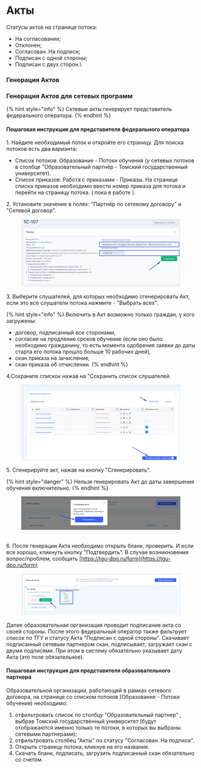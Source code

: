 # Акты

Статусы актов на странице потока:

* На согласовании;
* Отклонен;
* Согласован. На подписи;
* Подписан с одной стороны;
* Подписан с двух сторон.\


### Генерация Актов

### Генерация Актов для сетевых программ

{% hint style="info" %}
Сетевые акты генерирует  представитель федерального оператора.
{% endhint %}

#### Пошаговая инструкция для представителя федерального оператора

1\. Найдите необходимый поток и откройте его страницу. Для поиска потоков есть два варианта:

* Список потоков: Образование - Потоки обучения (у сетевых потоков в столбце "Образовательный партнёр  - Томский государственный университет).
* Список приказов: Работа с приказами - Приказы.  На странице списка приказов необходимо ввести номер приказа для потока и перейти на страницу потока. ( пока в работе ).

2\. Установите значение в полях: "Партнёр по сетевому договору" и  "Сетевой договор".

<figure><img src="../.gitbook/assets/image (3).png" alt=""><figcaption></figcaption></figure>

3\. Выберите слушателей, для которых необходимо сгенерировать Акт, если это все слушатели  потока нажмите - "Выбрать всех".&#x20;

{% hint style="info" %}
Включить в  Акт возможно только граждан, у кого загружены:

* договор, подписанный все сторонами,
* согласие на продление сроков обучение (если оно было необходимо гражданину, то есть момента одобрения заявки до даты старта его потока прошло больше 10 рабочих дней),
* &#x20;скан приказа на зачисление,&#x20;
* скан приказа об отчислении.
{% endhint %}

4.Сохраните спискок нажав на "Сохранить список слушателей.&#x20;

<figure><img src="../.gitbook/assets/image (2).png" alt=""><figcaption></figcaption></figure>

5\. Сгенерируйте акт, нажав на кнопку "Сгенерировать".&#x20;

{% hint style="danger" %}
Нельзя генерировать Акт до даты завершения обучения включительно.
{% endhint %}

<figure><img src="../.gitbook/assets/image.png" alt=""><figcaption></figcaption></figure>

\
6\. После генерации Акта необходимо открыть бланк, проверить. И если все хорошо, кликнуть кнопку "Подтвердить".  В случае возникновения вопрос/проблем, сообщить [https://tgu-dpo.ru/form](https://tgu-dpo.ru/form)

<figure><img src="../.gitbook/assets/image (82).png" alt=""><figcaption></figcaption></figure>

Далее  образовательная организация проводит подписание акта со своей стороны. После этого федеральный оператор также фильтрует список по ТГУ и статусу Акта "Подписан с одной стороны". Скачивает подписанный сетевым партнером скан, подписывает, загружает скан с двумя подписями. При этом в систему обязательно указывает дату Акта (это поле обязательное).

#### Пошаговая инструкция для представителя образовательного партнера

Образовательной организации, работающей в рамках сетевого договора, на странице со списком потоков  (Образование - Потоки обучения) необходимо:

1. отфильтровать список по столбцу "Образовательный партнер" , выбрав Томский государственный университет (будут отображаются именно только те потоки, в которых вы выбраны сетевыми партнерами);&#x20;
2. отфильтровать столбец "Акты" по статусу "Согласован. На подписи".&#x20;
3. Открыть страницу потока, кликнув на его название.&#x20;
4. Скачать бланк, подписать, загрузить подписанный скан обязательно со счетом.

